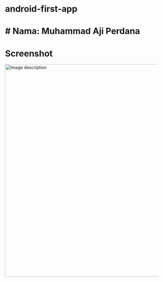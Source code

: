 # android-first-app
# # Nama: Muhammad Aji Perdana

# Screenshot
<img src="[URL_OR_PATH_TO_IMAGE](https://github.com/ajiperdana/android-first-app/blob/master/Screenshot_20250429_000122.png?raw=true)" alt="Image description" width="700"/>
